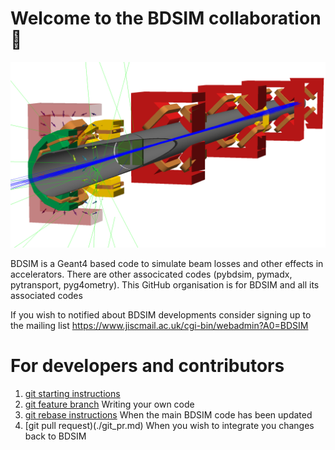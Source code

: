 # Welcome to the BDSIM collaboration  👋

![OpenGL visualisation of a BDSIM accelerator](./images/homepage_image.png)

BDSIM is a Geant4 based code to simulate beam losses and other effects in accelerators. There are other associcated codes (pybdsim, pymadx, pytransport, pyg4ometry). This GitHub organisation is for BDSIM and all its associated codes

If you wish to notified about BDSIM developments consider signing up to the mailing list https://www.jiscmail.ac.uk/cgi-bin/webadmin?A0=BDSIM

# For developers and contributors 
1. [git starting instructions](./git_starting.md)
1. [git feature branch](./git_feature_branch.md) Writing your own code 
1. [git rebase instructions](./git_rebase.md) When the main BDSIM code has been updated
1. [git pull request)(./git_pr.md) When you wish to integrate you changes back to BDSIM
